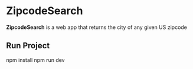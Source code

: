 # ZipcodeSearch
**ZipcodeSearch** is a web app that returns the city of any given US zipcode 

## Run Project
npm install
npm run dev
